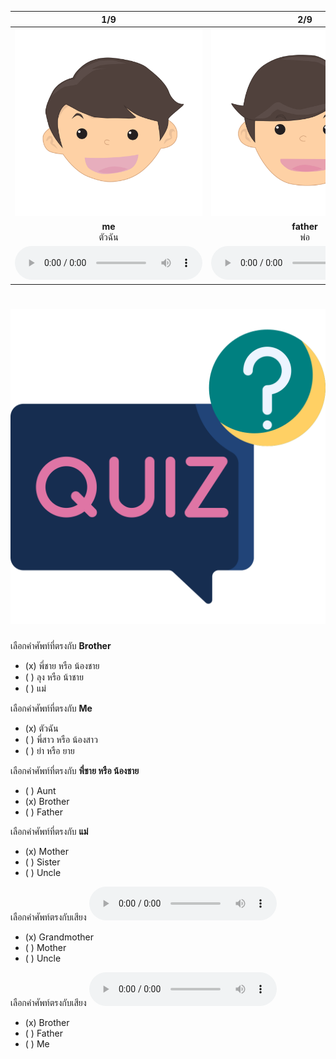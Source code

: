 <div class="carrousel">


|1/9|2/9|3/9|4/9|5/9|6/9|7/9|8/9|9/9|
| :----: | :----: | :----: | :----: | :----: | :----: | :----: | :----: | :----: |
|![](/media/img/family&#x20;members__me.svg)|![](/media/img/family&#x20;members__father.svg)|![](/media/img/family&#x20;members__mother.svg)|![](/media/img/family&#x20;members__grandmother.svg)|![](/media/img/family&#x20;members__grandfather.svg)|![](/media/img/family&#x20;members__brother.svg)|![](/media/img/family&#x20;members__sister.svg)|![](/media/img/family&#x20;members__uncle.svg)|![](/media/img/family&#x20;members__aunt.svg)|
|**me**<br>ตัวฉัน|**father**<br>พ่อ|**mother**<br>แม่|**grandmother**<br>ย่า หรือ ยาย|**grandfather**<br> ปู่ หรือ ตา|**brother**<br>พี่ชาย หรือ น้องชาย|**sister**<br>พี่สาว หรือ น้องสาว|**uncle**<br>ลุง หรือ น้าชาย|**aunt**<br>ป้า หรือ น้าสาว|
|![](/media/audio/me.mp3)|![](/media/audio/father.mp3)|![](/media/audio/mother.mp3)|![](/media/audio/grandmother.mp3)|![](/media/audio/grandfather.mp3)|![](/media/audio/brother.mp3)|![](/media/audio/sister.mp3)|![](/media/audio/uncle.mp3)|![](/media/audio/aunt.mp3)|

</div>



# ![icon](/media/icons/quiz.svg) 


 เลือกคำศัพท์ที่ตรงกับ **Brother**
 - (x) พี่ชาย หรือ น้องชาย
 - ( ) ลุง หรือ น้าชาย
 - ( ) แม่

 เลือกคำศัพท์ที่ตรงกับ **Me**
 - (x) ตัวฉัน
 - ( ) พี่สาว หรือ น้องสาว
 - ( ) ย่า หรือ ยาย

 เลือกคำศัพท์ที่ตรงกับ **พี่ชาย หรือ น้องชาย**
 - ( ) Aunt
 - (x) Brother
 - ( ) Father

 เลือกคำศัพท์ที่ตรงกับ **แม่**
 - (x) Mother
 - ( ) Sister
 - ( ) Uncle

เลือกคำศัพท์ตรงกับเสียง ![](/media/audio/grandmother.mp3) 
 - (x) Grandmother
 - ( ) Mother
 - ( ) Uncle


เลือกคำศัพท์ตรงกับเสียง ![](/media/audio/brother.mp3) 
 - (x) Brother
 - ( ) Father
 - ( ) Me

